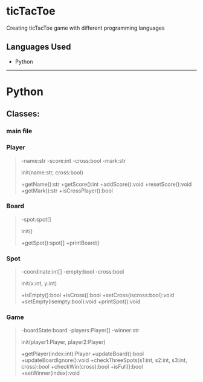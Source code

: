 # ticTacToe
Creating ticTacToe game with different programming languages

## Languages Used 
- Python


---
# **Python**
## Classes: 

### main file

### Player
> -name:str
> -score:int
> -cross:bool
> -mark:str
> 
> init(name:str, cross:bool)
>
> +getName():str
> +getScore():int
> +addScore():void
> +resetScore():void
> +getMark():str
> +isCrossPlayer():bool

### Board
> -spot:spot[]
>
> init()
>
> +getSpot():spot[]
> +printBoard()

### Spot
> -coordinate:int[]
> -empty:bool
> -cross:bool
>
> init(x:int, y:int)
>
> +isEmpty():bool
> +isCross():bool
> +setCross(iscross:bool):void
> +setEmpty(isempty:bool):void
> +printSpot():void

### Game 
> -boardState:board
> -players:Player[]
> -winner:str
> 
> init(player1:Player, player2:Player) 
> 
> +getPlayer(index:int):Player
> +updateBoard():bool
> +updateBoardIgnore():void
> +checkThreeSpots(s1:int, s2:int, s3:int, cross):bool
> +checkWin(cross):bool
> +isFull():bool
> +setWinner(index):void
